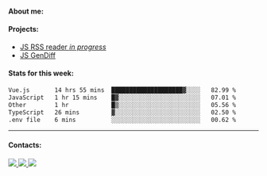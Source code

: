 #### About me:

#### Projects:
- [JS RSS reader *in progress*](https://github.com/GKoil/frontend-project-lvl3)
- [JS GenDiff](https://github.com/GKoil/GenDiff)

#### Stats for this week:
<!--START_SECTION:waka-->

```txt
Vue.js       14 hrs 55 mins  ████████████████████▓░░░░   82.99 %
JavaScript   1 hr 15 mins    █▓░░░░░░░░░░░░░░░░░░░░░░░   07.01 %
Other        1 hr            █▒░░░░░░░░░░░░░░░░░░░░░░░   05.56 %
TypeScript   26 mins         ▓░░░░░░░░░░░░░░░░░░░░░░░░   02.50 %
.env file    6 mins          ░░░░░░░░░░░░░░░░░░░░░░░░░   00.62 %
```

<!--END_SECTION:waka-->
---
#### Contacts:

<a target='_blank' title='LinkedIn' href="https://www.linkedin.com/in/gkoil/">
  <img src="https://img.shields.io/badge/LinkedIn-0077B5?style=for-the-badge&logo=linkedin&logoColor=white" />
</a>
<a target='_blank' title='Telegram' href="https://t.me/gkoil">
  <img src="https://img.shields.io/badge/Telegram-2CA5E0?style=for-the-badge&logo=telegram&logoColor=white" />
</a>
<a target='_blank' title='Gmail' href="mailto: gk.grigorev@gmail.com">
  <img src="https://img.shields.io/badge/Gmail-D14836?style=for-the-badge&logo=gmail&logoColor=white" />
</a>

